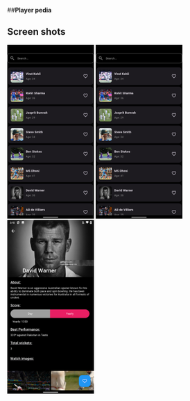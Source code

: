 ##**Player pedia**
## Screen shots

<img src="/assets/screen_shots/search_dark.png" alt="fishy" width="200px" class="bg-primary">

<img src="/assets/screen_shots/search_dark.png" alt="fishy" width="200px" class="bg-primary">

<img src="/assets/screen_shots/player_detail.png" alt="fishy" width="200px" class="bg-primary">
